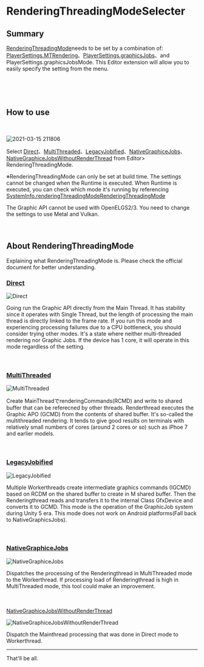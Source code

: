 # RenderingThreadingModeSelecter

## Summary

[RenderingThreadingMode](https://docs.unity3d.com/ScriptReference/Rendering.RenderingThreadingMode.html)needs to be set by a combination of: [PlayerSettings.MTRendering](https://docs.unity3d.com/ScriptReference/PlayerSettings.MTRendering.html)、[PlayerSettings.graphicsJobs](https://docs.unity3d.com/ScriptReference/PlayerSettings-graphicsJobs.html)、and PlayerSettings.graphicsJobsMode. This Editor extension will allow you to easily specify the setting from the menu.

</br></br></br>

## How to use

</br>

![2021-03-15 211806](https://user-images.githubusercontent.com/29646672/111251681-0e953880-8653-11eb-9e65-67ac1a62f5f9.png)

Select [Direct](https://docs.unity3d.com/ScriptReference/Rendering.RenderingThreadingMode.Direct.html)、[MultiThreaded](https://docs.unity3d.com/ScriptReference/Rendering.RenderingThreadingMode.MultiThreaded.html)、[LegacyJobified](https://docs.unity3d.com/ScriptReference/Rendering.RenderingThreadingMode.LegacyJobified.html)、[NativeGraphiceJobs](https://docs.unity3d.com/ScriptReference/Rendering.RenderingThreadingMode.NativeGraphicsJobs.html)、[NativeGraphiceJobsWithoutRenderThread](https://docs.unity3d.com/ScriptReference/Rendering.RenderingThreadingMode.NativeGraphicsJobsWithoutRenderThread.html) from Editor> RenderingThreadingMode.

※RenderingThreadingMode can only be set at build time.
The settings cannot be changed when the Runtime is executed.
When Runtime is executed, you can check which mode it's running by referencing [SystemInfo.renderingThreadingModeRenderingThreadingMode](https://docs.unity3d.com/ScriptReference/SystemInfo-renderingThreadingMode.html)

The Graphic API cannot be used with OpenELGS2/3.
You need to change the settings to use Metal and Vulkan.
</br></br></br>

## About RenderingThreadingMode

Explaining what RenderingThreadingMode is.
Please check the official document for better understanding.

### [Direct](https://docs.unity3d.com/ScriptReference/Rendering.RenderingThreadingMode.Direct.html)

![Direct](https://connect-prd-cdn.unity.com/20190130/566f943b-7cbe-4d8c-9f7f-3429af605392_singlethreaded_rendering_0.png.2000x0x1.webp)

Going run the Graphic API directly from the Main Thread.
It has stability since it operates with Single Thread, but the length of processing the main thread is directly linked to the frame rate.
If you run this mode and experiencing processing failures due to a CPU bottleneck, you should consider trying other modes.
It's a state where neither multi-threaded rendering nor Graphic Jobs.
If the device has 1 core, it will operate in this mode regardless of the setting.
</br></br></br>

### [MultiThreaded](https://docs.unity3d.com/ScriptReference/Rendering.RenderingThreadingMode.MultiThreaded.html)

![MultiThreaded](https://connect-prd-cdn.unity.com/20190130/2dc1a536-4f58-4065-bc91-3abbd049f881_multithreaded_rendering_0.png.2000x0x1.webp)

Create MainThreadでrenderingCommands(RCMD) and write to shared buffer that can be referecned by other threads.
Renderthread executes the Graphic APO (GCMD) from the contents of shared buffer.
It's so-called the multithreaded rendering.
It tends to give good results on terminals with relatively small numbers of cores (around 2 cores or so) such as iPhoe 7 and earlier models.
</br></br></br>

### [LegacyJobified](https://docs.unity3d.com/ScriptReference/Rendering.RenderingThreadingMode.LegacyJobified.html)

![LegacyJobified](https://connect-prd-cdn.unity.com/20190130/e3f8bcbd-3fc8-47fd-8db1-ddb236ebef7b_jobified_rendering_0.png.2000x0x1.webp)

Multiple Workerthreads create intermediate graphics commands (IGCMD) based on RCDM on the shared buffer to create in M shared buffer. 
Then the Renderingthread reads and transfers it to the internal Class GfxDevice and converts it to GCMD.
This mode is the operation of the GraphicJob system during Unity 5 era.
This mode does not work on Android platforms(Fall back to NativeGraphicsJobs).
</br></br></br>

### [NativeGraphiceJobs](https://docs.unity3d.com/ScriptReference/Rendering.RenderingThreadingMode.NativeGraphicsJobs.html)

![NativeGraphiceJobs](https://connect-prd-cdn.unity.com/20190130/b07d0d7a-c328-4ecc-b3c6-5437e4f769e8_graphics_jobs.png.2000x0x1.webp)

Dispatches the processing of the Renderingthread in MultiThreaded mode to the Workerthread.
If processing load of Renderingthread is high in MultiThreaded mode, this tool could make an improvement.
</br></br></br>

[NativeGraphiceJobsWithoutRenderThread](https://docs.unity3d.com/ScriptReference/Rendering.RenderingThreadingMode.NativeGraphicsJobsWithoutRenderThread.html)

![NativeGraphiceJobsWithoutRenderThread](https://cdn-ak.f.st-hatena.com/images/fotolife/k/kimukats/20200601/20200601164055.png)

Dispatch the Mainthread processing that was done in Direct mode to Workerthread.

---

That'll be all.
